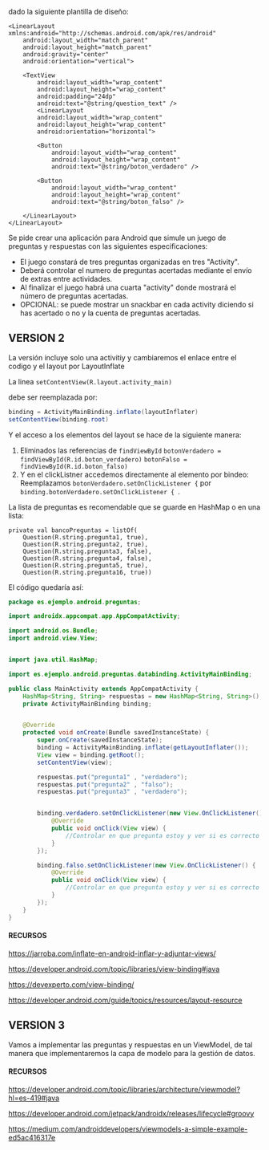 dado la siguiente plantilla de diseño:

```code
<LinearLayout xmlns:android="http://schemas.android.com/apk/res/android"
    android:layout_width="match_parent"
    android:layout_height="match_parent"
    android:gravity="center"
    android:orientation="vertical">

    <TextView
        android:layout_width="wrap_content"
        android:layout_height="wrap_content"
        android:padding="24dp"
        android:text="@string/question_text" />
		<LinearLayout
        android:layout_width="wrap_content"
        android:layout_height="wrap_content"
        android:orientation="horizontal">

        <Button
            android:layout_width="wrap_content"
            android:layout_height="wrap_content"
            android:text="@string/boton_verdadero" />

        <Button
            android:layout_width="wrap_content"
            android:layout_height="wrap_content"
            android:text="@string/boton_falso" />

    </LinearLayout>
</LinearLayout>
```

Se pide crear una aplicación para Android que simule un juego de preguntas y respuestas con las siguientes especificaciones:

- El juego constará de tres preguntas organizadas en tres "Activity".
- Deberá controlar el numero de preguntas acertadas mediante el envío de extras entre actividades.
- Al finalizar el juego habrá una cuarta "activity" donde mostrará el número de preguntas acertadas.
- OPCIONAL: se puede mostrar un snackbar en cada activity diciendo si has acertado o no y la cuenta de preguntas acertadas.


## VERSION 2
La versión incluye solo una activitiy y cambiaremos el enlace entre el codigo y el layout por LayoutInflate

La linea 
`setContentView(R.layout.activity_main)`

debe ser reemplazada por:

```java
binding = ActivityMainBinding.inflate(layoutInflater)
setContentView(binding.root)
```

Y el acceso a los elementos del layout se hace de la siguiente manera:
1. Eliminados las referencias de `findViewById`
   `botonVerdadero = findViewById(R.id.boton_verdadero)`
   `botonFalso = findViewById(R.id.boton_falso)`
2. Y en el clickListner accedemos directamente al elemento por bindeo:
    Reemplazamos `botonVerdadero.setOnClickListener {`  por
    `binding.botonVerdadero.setOnClickListener { `.

La lista de preguntas es recomendable que se guarde en HashMap o en una lista:

```
private val bancoPreguntas = listOf(
	Question(R.string.pregunta1, true),
	Question(R.string.pregunta2, true),
	Question(R.string.pregunta3, false),
	Question(R.string.pregunta4, false),
	Question(R.string.pregunta5, true),
	Question(R.string.pregunta16, true))
```

El código quedaría así:

```java
package es.ejemplo.android.preguntas;

import androidx.appcompat.app.AppCompatActivity;

import android.os.Bundle;
import android.view.View;


import java.util.HashMap;

import es.ejemplo.android.preguntas.databinding.ActivityMainBinding;

public class MainActivity extends AppCompatActivity {
    HashMap<String, String> respuestas = new HashMap<String, String>();
    private ActivityMainBinding binding;


    @Override
    protected void onCreate(Bundle savedInstanceState) {
        super.onCreate(savedInstanceState);
        binding = ActivityMainBinding.inflate(getLayoutInflater());
        View view = binding.getRoot();
        setContentView(view);

        respuestas.put("pregunta1" , "verdadero");
        respuestas.put("pregunta2" , "falso");
        respuestas.put("pregunta3" , "verdadero");


        binding.verdadero.setOnClickListener(new View.OnClickListener() {
            @Override
            public void onClick(View view) {
                //Controlar en que pregunta estoy y ver si es correcto o no
            }
        });

        binding.falso.setOnClickListener(new View.OnClickListener() {
            @Override
            public void onClick(View view) {
                //Controlar en que pregunta estoy y ver si es correcto o no
            }
        });
    }
}
```

#### RECURSOS
https://jarroba.com/inflate-en-android-inflar-y-adjuntar-views/

https://developer.android.com/topic/libraries/view-binding#java

https://devexperto.com/view-binding/

https://developer.android.com/guide/topics/resources/layout-resource

## VERSION 3

Vamos a implementar las preguntas y respuestas en un ViewModel, de tal manera que implementaremos la capa de modelo para la gestión de datos.

#### RECURSOS
https://developer.android.com/topic/libraries/architecture/viewmodel?hl=es-419#java

https://developer.android.com/jetpack/androidx/releases/lifecycle#groovy

https://medium.com/androiddevelopers/viewmodels-a-simple-example-ed5ac416317e
